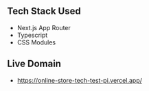 ## Tech Stack Used

- Next.js App Router
- Typescript
- CSS Modules

## Live Domain

- https://online-store-tech-test-pi.vercel.app/
